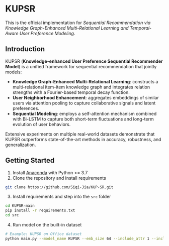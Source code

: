 # KUPSR

This is the official implementation for *Sequential Recommendation via Knowledge Graph-Enhanced Multi-Relational Learning and Temporal-Aware User Preference Modeling*.

## Introduction

KUPSR (**Knowledge-enhanced User Preference Sequential Recommender Model**) is a unified framework for sequential recommendation that jointly models:

- **Knowledge Graph-Enhanced Multi-Relational Learning**: constructs a multi-relational item-item knowledge graph and integrates relation strengths with a Fourier-based temporal decay function.  
- **User Neighborhood Enhancement**: aggregates embeddings of similar users via attention pooling to capture collaborative signals and latent preferences.  
- **Sequential Modeling**: employs a self-attention mechanism combined with Bi-LSTM to capture both short-term fluctuations and long-term evolution of user behaviors.  

Extensive experiments on multiple real-world datasets demonstrate that KUPSR outperforms state-of-the-art methods in accuracy, robustness, and generalization.

## Getting Started

1. Install [Anaconda](https://docs.conda.io/en/latest/miniconda.html) with Python >= 3.7  
2. Clone the repository and install requirements

```bash
git clone https://github.com/Siqi-Jia/KUP-SR.git
```

3. Install requirements and step into the `src` folder

```bash
cd KUPSR-main
pip install -r requirements.txt
cd src
```

4. Run model on the built-in dataset

```bash
# Example: KUPSR on Office dataset
python main.py --model_name KUPSR --emb_size 64 --include_attr 1 --include_val 1 --freq_rand 1 --lr 1e-3 --l2 1e-6 --num_heads 4 --num_layers 5 --gamma -1 --history_max 20 --dataset Office --epoch 200 --gpu 0
```
